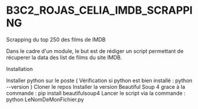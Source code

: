 # B3C2_ROJAS_CELIA_IMDB_SCRAPPING

Scrapping du top 250 des films de IMDB

Dans le cadre d'un module, le but est de rédiger un script permettant de récuperer  la data des list de films du site IMDB. 

Installation

Installer python sur le poste ( Vérification si python est bien installé : python --version )
Cloner le repos 
Installer la version Beautiful Soup 4 grace à la commande : pip install beautifulsoup4
Lancer le script via la commande : python LeNomDeMonFichier.py
